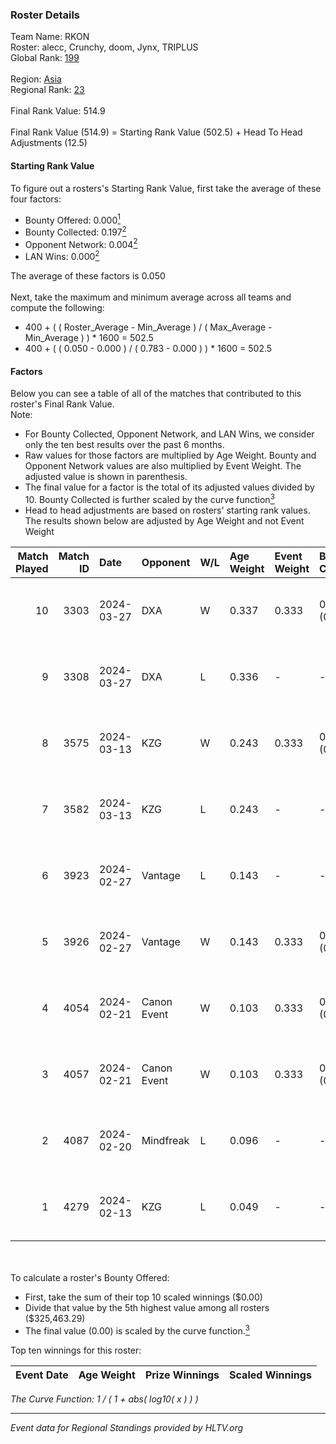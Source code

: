 ### Roster Details<br />
Team Name: RKON<br />
Roster: alecc, Crunchy, doom, Jynx, TRIPLUS<br />
Global Rank: [199](../standings_global.md)<br />
<br />
Region: [Asia]( ../standings_asia.md)<br />
Regional Rank: [23]( ../standings_asia.md)<br />
<br />
Final Rank Value:  514.9<br />
<br />
Final Rank Value (514.9) = Starting Rank Value (502.5) + Head To Head Adjustments (12.5)<br />

#### Starting Rank Value<br />
To figure out a rosters's Starting Rank Value, first take the average of these four factors:<br />
- Bounty Offered: 0.000[<sup>1</sup>](#table2)
- Bounty Collected: 0.197[<sup>2</sup>](#table1)
- Opponent Network: 0.004[<sup>2</sup>](#table1)
- LAN Wins: 0.000[<sup>2</sup>](#table1)

The average of these factors is 0.050<br />
<br />
Next, take the maximum and minimum average across all teams and compute the following:<br />
- 400 + ( ( Roster_Average - Min_Average ) / ( Max_Average - Min_Average ) ) * 1600 = 502.5
- 400 + ( ( 0.050 - 0.000 ) / ( 0.783 - 0.000 ) ) * 1600 = 502.5


#### Factors<br />
Below you can see a table of all of the matches that contributed to this roster's Final Rank Value.<br />
Note:<br />

- For Bounty Collected, Opponent Network, and LAN Wins, we consider only the ten best results over the past 6 months.
- Raw values for those factors are multiplied by Age Weight. Bounty and Opponent Network values are also multiplied by Event Weight. The adjusted value is shown in parenthesis.
- The final value for a factor is the total of its adjusted values divided by 10. Bounty Collected is further scaled by the curve function[<sup>3</sup>](#curveFunction)
- Head to head adjustments are based on rosters' starting rank values. The results shown below are adjusted by Age Weight and not Event Weight
<span id="table1"></span><br />


| Match Played | Match ID | Date       | Opponent    | W/L | Age Weight | Event Weight | Bounty Collected | Opponent Network | LAN Wins  | H2H Adj. | Roster                                 |
| -: | -: | :- | :- | :- | :- | :- | :- | :- | :- | -: | :- |
|           10 |     3303 | 2024-03-27 | DXA         | W   | 0.337      | 0.333        | 0.002 (0.000)    | 0.227 (0.025)    | 0 (0.000) |     7.74 | alecc, Crunchy, doom, Jynx, TRIPLUS    |
|            9 |     3308 | 2024-03-27 | DXA         | L   | 0.336      | -            | -                | -                | -         |    -2.89 | alecc, Crunchy, doom, Jynx, TRIPLUS    |
|            8 |     3575 | 2024-03-13 | KZG         | W   | 0.243      | 0.333        | 0.005 (0.000)    | 0.112 (0.009)    | 0 (0.000) |     5.70 | alecc, Crunchy, Jynx, Poccket, TRIPLUS |
|            7 |     3582 | 2024-03-13 | KZG         | L   | 0.243      | -            | -                | -                | -         |    -1.98 | alecc, Crunchy, Jynx, Poccket, TRIPLUS |
|            6 |     3923 | 2024-02-27 | Vantage     | L   | 0.143      | -            | -                | -                | -         |    -1.39 | alecc, Bumb1e, Crunchy, Jynx, TRIPLUS  |
|            5 |     3926 | 2024-02-27 | Vantage     | W   | 0.143      | 0.333        | 0.002 (0.000)    | 0.071 (0.003)    | 0 (0.000) |     3.14 | alecc, Bumb1e, Crunchy, Jynx, TRIPLUS  |
|            4 |     4054 | 2024-02-21 | Canon Event | W   | 0.103      | 0.333        | 0.000 (0.000)    | 0.000 (0.000)    | 0 (0.000) |     1.68 | alecc, Bumb1e, Crunchy, Jynx, TRIPLUS  |
|            3 |     4057 | 2024-02-21 | Canon Event | W   | 0.103      | 0.333        | 0.000 (0.000)    | 0.000 (0.000)    | 0 (0.000) |     1.69 | alecc, Bumb1e, Crunchy, Jynx, TRIPLUS  |
|            2 |     4087 | 2024-02-20 | Mindfreak   | L   | 0.096      | -            | -                | -                | -         |    -0.81 | alecc, Bumb1e, Crunchy, Jynx, TRIPLUS  |
|            1 |     4279 | 2024-02-13 | KZG         | L   | 0.049      | -            | -                | -                | -         |    -0.38 | alecc, Bumb1e, Jynx, PixeL, TRIPLUS    |

<br />
<span id="table2"></span><br />
To calculate a roster's Bounty Offered:<br />

- First, take the sum of their top 10 scaled winnings ($0.00)
- Divide that value by the 5th highest value among all rosters ($325,463.29)
- The final value (0.00) is scaled by the curve function.[<sup>3</sup>](#curveFunction)

Top ten winnings for this roster:<br />

| Event Date | Age Weight | Prize Winnings | Scaled Winnings |
| :- | -: | :- | :- |


<span id="curveFunction"></span>_The Curve Function: 1 / ( 1 + abs( log10( x ) ) )_<br />

---
_Event data for Regional Standings provided by HLTV.org_<br />
